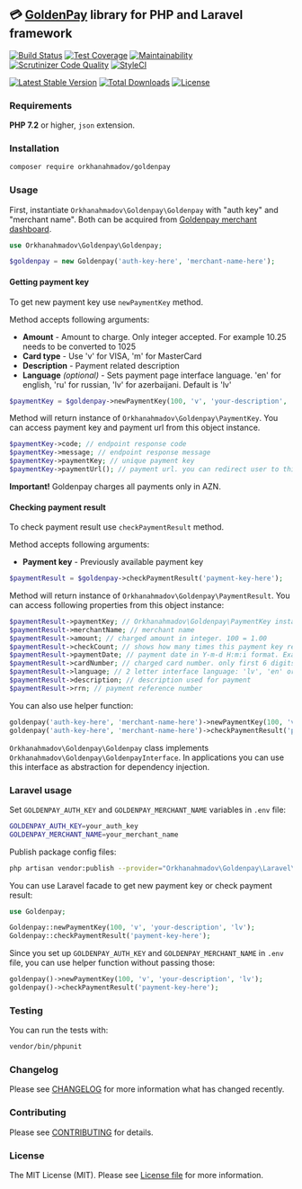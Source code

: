 ## :credit_card: [GoldenPay](http://www.goldenpay.az) library for PHP and Laravel framework

[![Build Status](https://travis-ci.org/orkhanahmadov/goldenpay.svg?branch=master)](https://travis-ci.org/orkhanahmadov/goldenpay)
[![Test Coverage](https://api.codeclimate.com/v1/badges/92b05e08792d8c204cf6/test_coverage)](https://codeclimate.com/github/orkhanahmadov/goldenpay/test_coverage)
[![Maintainability](https://api.codeclimate.com/v1/badges/92b05e08792d8c204cf6/maintainability)](https://codeclimate.com/github/orkhanahmadov/goldenpay/maintainability)
[![Scrutinizer Code Quality](https://scrutinizer-ci.com/g/orkhanahmadov/goldenpay/badges/quality-score.png?b=master)](https://scrutinizer-ci.com/g/orkhanahmadov/goldenpay/?branch=master)
[![StyleCI](https://github.styleci.io/repos/184265600/shield?branch=master)](https://github.styleci.io/repos/184265600)

[![Latest Stable Version](https://poser.pugx.org/orkhanahmadov/goldenpay/v/stable)](https://packagist.org/packages/orkhanahmadov/goldenpay)
[![Total Downloads](https://poser.pugx.org/orkhanahmadov/goldenpay/downloads)](https://packagist.org/packages/orkhanahmadov/goldenpay)
[![License](https://poser.pugx.org/orkhanahmadov/goldenpay/license)](https://packagist.org/packages/orkhanahmadov/goldenpay)

### Requirements

**PHP 7.2** or higher, ``json`` extension.

### Installation

```bash
composer require orkhanahmadov/goldenpay
```

### Usage

First, instantiate ``Orkhanahmadov\Goldenpay\Goldenpay`` with "auth key" and "merchant name". Both can be acquired from [Goldenpay merchant dashboard](https://rest.goldenpay.az/merchant/).

```php
use Orkhanahmadov\Goldenpay\Goldenpay;

$goldenpay = new Goldenpay('auth-key-here', 'merchant-name-here');
```

#### Getting payment key
To get new payment key use ``newPaymentKey`` method.

Method accepts following arguments:
* **Amount** - Amount to charge. Only integer accepted. For example 10.25 needs to be converted to 1025
* **Card type** - Use 'v' for VISA, 'm' for MasterCard
* **Description** - Payment related description
* **Language** *(optional)* - Sets payment page interface language. 'en' for english, 'ru' for russian, 'lv' for azerbaijani. Default is 'lv'

```php
$paymentKey = $goldenpay->newPaymentKey(100, 'v', 'your-description', 'en');
```

Method will return instance of ``Orkhanahmadov\Goldenpay\PaymentKey``. You can access payment key and payment url from this object instance.

```php
$paymentKey->code; // endpoint response code
$paymentKey->message; // endpoint response message
$paymentKey->paymentKey; // unique payment key
$paymentKey->paymentUrl(); // payment url. you can redirect user to this url to start payment
```

**Important!** Goldenpay charges all payments only in AZN.

#### Checking payment result
To check payment result use ``checkPaymentResult`` method.

Method accepts following arguments:
* **Payment key** - Previously available payment key

```php
$paymentResult = $goldenpay->checkPaymentResult('payment-key-here');
```

Method will return instance of ``Orkhanahmadov\Goldenpay\PaymentResult``. You can access following properties from this object instance:

```php
$paymentResult->paymentKey; // Orkhanahmadov\Goldenpay\PaymentKey instance
$paymentResult->merchantName; // merchant name
$paymentResult->amount; // charged amount in integer. 100 = 1.00
$paymentResult->checkCount; // shows how many times this payment key result checked
$paymentResult->paymentDate; // payment date in Y-m-d H:m:i format. Example: 2019-04-30 14:16:58
$paymentResult->cardNumber; // charged card number. only first 6 digits and last 4 digits. Example: 422865******8101
$paymentResult->language; // 2 letter interface language: 'lv', 'en' or 'ru'
$paymentResult->description; // description used for payment
$paymentResult->rrn; // payment reference number
```

You can also use helper function:

```php
goldenpay('auth-key-here', 'merchant-name-here')->newPaymentKey(100, 'v', 'your-description', 'en');
goldenpay('auth-key-here', 'merchant-name-here')->checkPaymentResult('payment-key-here');
```

``Orkhanahmadov\Goldenpay\Goldenpay`` class implements ``Orkhanahmadov\Goldenpay\GoldenpayInterface``. In applications you can use this interface as abstraction for dependency injection.

### Laravel usage

Set ``GOLDENPAY_AUTH_KEY`` and ``GOLDENPAY_MERCHANT_NAME`` variables in ``.env`` file:

```bash
GOLDENPAY_AUTH_KEY=your_auth_key
GOLDENPAY_MERCHANT_NAME=your_merchant_name
```

Publish package config files:

```bash
php artisan vendor:publish --provider="Orkhanahmadov\Goldenpay\Laravel\ServiceProvider"
```

You can use Laravel facade to get new payment key or check payment result:

```php
use Goldenpay;

Goldenpay::newPaymentKey(100, 'v', 'your-description', 'lv');
Goldenpay::checkPaymentResult('payment-key-here');
```

Since you set up ``GOLDENPAY_AUTH_KEY`` and ``GOLDENPAY_MERCHANT_NAME`` in ``.env`` file, you can use helper function without passing those:

```php
goldenpay()->newPaymentKey(100, 'v', 'your-description', 'lv');
goldenpay()->checkPaymentResult('payment-key-here');
```

### Testing
You can run the tests with:

```bash
vendor/bin/phpunit
```

### Changelog
Please see [CHANGELOG](https://github.com/orkhanahmadov/goldenpay/blob/master/CHANGELOG.md) for more information what has changed recently.

### Contributing
Please see [CONTRIBUTING](https://github.com/orkhanahmadov/goldenpay/blob/master/CONTRIBUTING.md) for details.

### License
The MIT License (MIT). Please see [License file](https://github.com/orkhanahmadov/goldenpay/blob/master/LICENSE.md) for more information.
